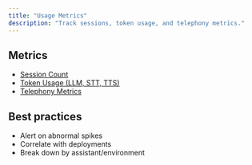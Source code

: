 ```yaml
---
title: "Usage Metrics"
description: "Track sessions, token usage, and telephony metrics."
---
```


## Metrics

- [Session Count](/observability/metrics/session-count)
- [Token Usage (LLM, STT, TTS)](/observability/metrics/token-usage)
- [Telephony Metrics](/observability/metrics/telephony)

## Best practices

- Alert on abnormal spikes
- Correlate with deployments
- Break down by assistant/environment
